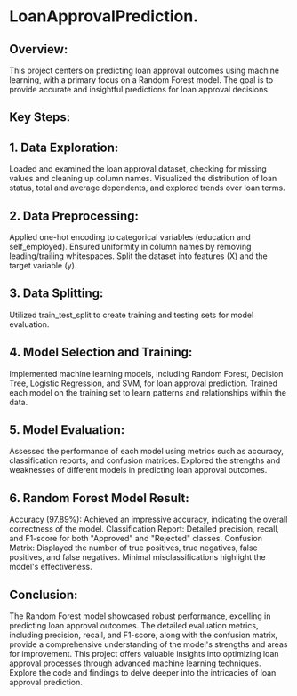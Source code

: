 # LoanApprovalPrediction.
## Overview:
This project centers on predicting loan approval outcomes using machine learning, with a primary focus on a Random Forest model. The goal is to provide accurate and insightful predictions for loan approval decisions.

## Key Steps:
## 1. Data Exploration:
Loaded and examined the loan approval dataset, checking for missing values and cleaning up column names.
Visualized the distribution of loan status, total and average dependents, and explored trends over loan terms.
## 2. Data Preprocessing:
Applied one-hot encoding to categorical variables (education and self_employed).
Ensured uniformity in column names by removing leading/trailing whitespaces.
Split the dataset into features (X) and the target variable (y).
## 3. Data Splitting:
Utilized train_test_split to create training and testing sets for model evaluation.
## 4. Model Selection and Training:
Implemented machine learning models, including Random Forest, Decision Tree, Logistic Regression, and SVM, for loan approval prediction.
Trained each model on the training set to learn patterns and relationships within the data.
## 5. Model Evaluation:
Assessed the performance of each model using metrics such as accuracy, classification reports, and confusion matrices.
Explored the strengths and weaknesses of different models in predicting loan approval outcomes.
## 6. Random Forest Model Result:
Accuracy (97.89%): Achieved an impressive accuracy, indicating the overall correctness of the model.
Classification Report: Detailed precision, recall, and F1-score for both "Approved" and "Rejected" classes.
Confusion Matrix: Displayed the number of true positives, true negatives, false positives, and false negatives. Minimal misclassifications highlight the model's effectiveness.
## Conclusion:
The Random Forest model showcased robust performance, excelling in predicting loan approval outcomes. The detailed evaluation metrics, including precision, recall, and F1-score, along with the confusion matrix, provide a comprehensive understanding of the model's strengths and areas for improvement. This project offers valuable insights into optimizing loan approval processes through advanced machine learning techniques. Explore the code and findings to delve deeper into the intricacies of loan approval prediction.

